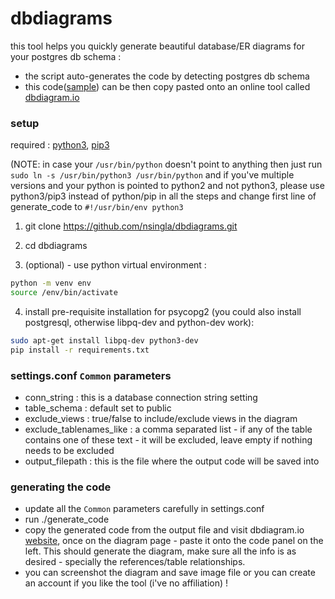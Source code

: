 # dbdiagrams 

this tool helps you quickly generate beautiful database/ER diagrams for your postgres db schema :
- the script auto-generates the code by detecting postgres db schema
- this code([sample](sample_output)) can be then copy pasted onto an online tool called [dbdiagram.io](https://dbdiagram.io/d)


### setup
required : [python3](https://docs.python-guide.org/starting/install3/linux/), [pip3](https://linuxize.com/post/how-to-install-pip-on-ubuntu-18.04/)

(NOTE: in case your ```/usr/bin/python``` doesn't point to anything then just run ```sudo ln -s /usr/bin/python3 /usr/bin/python``` and if you've multiple versions and your python is pointed to python2 and not python3, please use python3/pip3 instead of python/pip in all the steps and change first line of generate_code to ```#!/usr/bin/env python3```


1. git clone https://github.com/nsingla/dbdiagrams.git

2. cd dbdiagrams

3. (optional) - use python virtual environment :
```bash
python -m venv env
source /env/bin/activate
```

4. install pre-requisite installation for psycopg2 (you could also install postgresql, otherwise libpq-dev and python-dev work):
```bash
sudo apt-get install libpq-dev python3-dev 
pip install -r requirements.txt
```

### settings.conf ```Common``` parameters
- conn_string : this is a database connection string setting
- table_schema : default set to public
- exclude_views : true/false to include/exclude views in the diagram
- exclude_tablenames_like : a comma separated list - if any of the table contains one of these text - it will be excluded, leave empty if nothing needs to be excluded 
- output_filepath : this is the file where the output code will be saved into


### generating the code
- update all the ```Common``` parameters carefully in settings.conf
- run ./generate_code
- copy the generated code from the output file and visit dbdiagram.io [website](https://dbdiagram.io/d), once on the diagram page - paste it onto the code panel on the left. This should generate the diagram, make sure all the info is as desired - specially the references/table relationships. 
- you can screenshot the diagram and save image file or you can create an account if you like the tool (i've no affiliation) !
